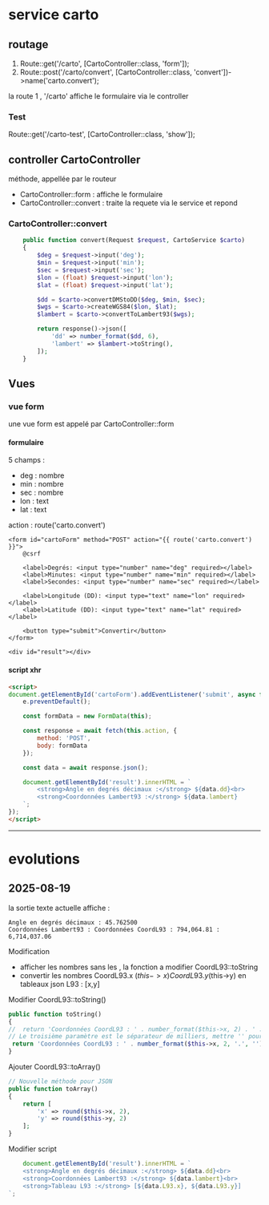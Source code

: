 
# service carto

## routage
1. Route::get('/carto', [CartoController::class, 'form']);
2. Route::post('/carto/convert', [CartoController::class, 'convert'])->name('carto.convert');

la route 1 , '/carto' affiche le formulaire via le controller


### Test 
Route::get('/carto-test', [CartoController::class, 'show']);


## controller CartoController
méthode, appellée par le routeur 
- CartoController::form : affiche le formulaire
- CartoController::convert : traite la requete via le service et repond

### CartoController::convert
```php
    public function convert(Request $request, CartoService $carto)
    {
        $deg = $request->input('deg');
        $min = $request->input('min');
        $sec = $request->input('sec');
        $lon = (float) $request->input('lon');
        $lat = (float) $request->input('lat');

        $dd = $carto->convertDMStoDD($deg, $min, $sec);
        $wgs = $carto->createWGS84($lon, $lat);
        $lambert = $carto->convertToLambert93($wgs);

        return response()->json([
            'dd' => number_format($dd, 6),
            'lambert' => $lambert->toString(),
        ]);
    }
```	



## Vues

### vue form
une vue form est appelé par CartoController::form

#### formulaire 
5 champs : 
- deg : nombre
- min : nombre
- sec : nombre
- lon : text
- lat : text


action : route('carto.convert')


```blade
<form id="cartoForm" method="POST" action="{{ route('carto.convert') }}">
    @csrf

    <label>Degrés: <input type="number" name="deg" required></label>
    <label>Minutes: <input type="number" name="min" required></label>
    <label>Secondes: <input type="number" name="sec" required></label>

    <label>Longitude (DD): <input type="text" name="lon" required></label>
    <label>Latitude (DD): <input type="text" name="lat" required></label>

    <button type="submit">Convertir</button>
</form>

<div id="result"></div>
```

#### script xhr 
```html
<script>
document.getElementById('cartoForm').addEventListener('submit', async function(e) {
    e.preventDefault();

    const formData = new FormData(this);

    const response = await fetch(this.action, {
        method: 'POST',
        body: formData
    });

    const data = await response.json();

    document.getElementById('result').innerHTML = `
        <strong>Angle en degrés décimaux :</strong> ${data.dd}<br>
        <strong>Coordonnées Lambert93 :</strong> ${data.lambert}
    `;
});
</script>
```

---

# evolutions
## 2025-08-19
la sortie texte actuelle affiche 	:
```
Angle en degrés décimaux : 45.762500
Coordonnées Lambert93 : Coordonnées CoordL93 : 794,064.81 : 6,714,037.06 	
```

Modification 
-  afficher les nombres sans les , la fonction a modifier CoordL93::toString
-  convertir les nombres CoordL93.x ($this->x) CoordL93.y ($this->y) en tableaux json  L93 : [x,y]

Modifier CoordL93::toString()
```php
public function toString()
{
//	return 'Coordonnées CoordL93 : ' . number_format($this->x, 2) . ' : ' . number_format($this->y, 2);
// Le troisième paramètre est le séparateur de milliers, mettre '' pour rien
 return 'Coordonnées CoordL93 : ' . number_format($this->x, 2, '.', '') . ' : ' . number_format($this->y, 2, '.', '');
}
```

Ajouter CoordL93::toArray()
```php
// Nouvelle méthode pour JSON
public function toArray()
{
    return [
        'x' => round($this->x, 2),
        'y' => round($this->y, 2)
    ];
}
```	

Modifier script
```js	
	document.getElementById('result').innerHTML = `
    <strong>Angle en degrés décimaux :</strong> ${data.dd}<br>
    <strong>Coordonnées Lambert93 :</strong> ${data.lambert}<br>
    <strong>Tableau L93 :</strong> [${data.L93.x}, ${data.L93.y}]
`;
```
